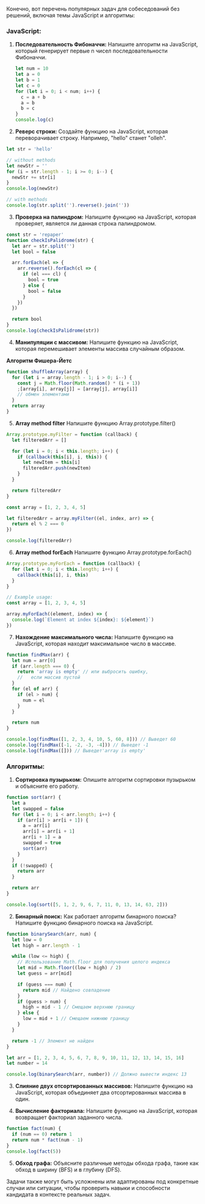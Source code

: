 Конечно, вот перечень популярных задач для собеседований без решений, включая темы JavaScript и алгоритмы:

### JavaScript:

1. **Последовательность Фибоначчи:**
   Напишите алгоритм на JavaScript, который генерирует первые n чисел последовательности Фибоначчи.

   ```javascript
   let num = 10
   let a = 0
   let b = 1
   let c = 0
   for (let i = 0; i < num; i++) {
     c = a + b
     a = b
     b = c
   }
   console.log(c)
   ```

2. **Реверс строки:**
   Создайте функцию на JavaScript, которая переворачивает строку. Например, "hello" станет "olleh".

```javascript
let str = 'hello'

// without methods
let newStr = ''
for (i = str.length - 1; i >= 0; i--) {
  newStr += str[i]
}
console.log(newStr)

// with methods
console.log(str.split('').reverse().join(''))
```

3. **Проверка на палиндром:**
   Напишите функцию на JavaScript, которая проверяет, является ли данная строка палиндромом.

```javascript
const str = 'repaper'
function checkIsPalidrome(str) {
  let arr = str.split('')
  let bool = false

  arr.forEach(el => {
    arr.reverse().forEach(cl => {
      if (el === cl) {
        bool = true
      } else {
        bool = false
      }
    })
  })

  return bool
}
console.log(checkIsPalidrome(str))
```

4. **Манипуляции с массивом:**
   Напишите функцию на JavaScript, которая перемешивает элементы массива случайным образом.

**Алгоритм Фишера-Йетс**

```javascript
function shuffleArray(array) {
  for (let i = array.length - 1; i > 0; i--) {
    const j = Math.floor(Math.random() * (i + 1))
    ;[array[i], array[j]] = [array[j], array[i]]
    // обмен элементами
  }
  return array
}
```

5. **Array method filter**
   Напишите функцию Array.prototype.filter()

```javascript
Array.prototype.myFilter = function (callback) {
  let filteredArr = []

  for (let i = 0; i < this.length; i++) {
    if (callback(this[i], i, this)) {
      let newItem = this[i]
      filteredArr.push(newItem)
    }
  }

  return filteredArr
}

const array = [1, 2, 3, 4, 5]

let filteredArr = array.myFilter((el, index, arr) => {
  return el % 2 === 0
})

console.log(filteredArr)
```

6. **Array method forEach**
   Напишите функцию Array.prototype.forEach()

```javascript
Array.prototype.myForEach = function (callback) {
  for (let i = 0; i < this.length; i++) {
    callback(this[i], i, this)
  }
}

// Example usage:
const array = [1, 2, 3, 4, 5]

array.myForEach((element, index) => {
  console.log(`Element at index ${index}: ${element}`)
})
```

7. **Нахождение максимального числа:**
   Напишите функцию на JavaScript, которая находит максимальное число в массиве.

```javascript
function findMax(arr) {
  let num = arr[0]
  if (arr.length === 0) {
    return 'array is empty' // или выбросить ошибку,
    //   если массив пустой
  }
  for (el of arr) {
    if (el > num) {
      num = el
    }
  }

  return num
}

console.log(findMax([1, 2, 3, 4, 10, 5, 60, 8])) // Выведет 60
console.log(findMax([-1, -2, -3, -4])) // Выведет -1
console.log(findMax([])) // Выведет'array is empty'
```

### Алгоритмы:

1. **Сортировка пузырьком:**
   Опишите алгоритм сортировки пузырьком и объясните его работу.

```javascript
function sort(arr) {
  let a
  let swapped = false
  for (let i = 0; i < arr.length; i++) {
    if (arr[i] > arr[i + 1]) {
      a = arr[i]
      arr[i] = arr[i + 1]
      arr[i + 1] = a
      swapped = true
      sort(arr)
    }
  }
  if (!swapped) {
    return arr
  }

  return arr
}

console.log(sort([5, 1, 2, 9, 6, 7, 11, 0, 13, 14, 63, 2]))
```

2. **Бинарный поиск:**
   Как работает алгоритм бинарного поиска? Напишите функцию бинарного поиска на JavaScript.

```javascript
function binarySearch(arr, num) {
  let low = 0
  let high = arr.length - 1

  while (low <= high) {
    // Использование Math.floor для получения целого индекса
    let mid = Math.floor((low + high) / 2)
    let guess = arr[mid]

    if (guess === num) {
      return mid // Найдено совпадение
    }
    if (guess > num) {
      high = mid - 1 // Смещаем верхнюю границу
    } else {
      low = mid + 1 // Смещаем нижнюю границу
    }
  }

  return -1 // Элемент не найден
}

let arr = [1, 2, 3, 4, 5, 6, 7, 8, 9, 10, 11, 12, 13, 14, 15, 16]
let number = 14

console.log(binarySearch(arr, number)) // Должно вывести индекс 13
```

3. **Слияние двух отсортированных массивов:**
   Напишите функцию на JavaScript, которая объединяет два отсортированных массива в один.

4. **Вычисление факториала:**
   Напишите функцию на JavaScript, которая возвращает факториал заданного числа.

```javascript
function fact(num) {
  if (num == 0) return 1
  return num * fact(num - 1)
}
console.log(fact(5))
```

5. **Обход графа:**
   Объясните различные методы обхода графа, такие как обход в ширину (BFS) и в глубину (DFS).

Задачи также могут быть усложнены или адаптированы под конкретные случаи или ситуации, чтобы проверить навыки и способности кандидата в контексте реальных задач.

```

```
